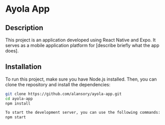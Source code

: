 # Ayola App

## Description
This project is an application developed using React Native and Expo. It serves as a mobile application platform for [describe briefly what the app does].

## Installation
To run this project, make sure you have Node.js installed. Then, you can clone the repository and install the dependencies:

```bash
git clone https://github.com/alansory/ayola-app.git
cd ayola-app
npm install

To start the development server, you can use the following commands:
npm start
